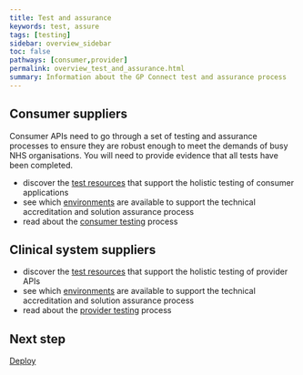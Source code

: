 ```yaml
---
title: Test and assurance
keywords: test, assure
tags: [testing]
sidebar: overview_sidebar
toc: false
pathways: [consumer,provider]
permalink: overview_test_and_assurance.html
summary: Information about the GP Connect test and assurance process
---
```


## Consumer suppliers ##
Consumer APIs need to go through a set of testing and assurance processes to ensure they are robust enough to meet the demands of busy NHS organisations. You will need to provide evidence that all tests have been completed.

- discover the [test resources](testing_deliverables.html) that support the holistic testing of consumer applications
- see which [environments](testing_environments.html) are available to support the technical accreditation and solution assurance process
- read about the [consumer testing](testing_api_consumer_testing.html) process

## Clinical system suppliers ## 

- discover the [test resources](testing_deliverables.html) that support the holistic testing of provider APIs
- see which [environments](testing_environments.html) are available to support the technical accreditation and solution assurance process
- read about the [provider testing](testing_api_provider_testing.html) process

## Next step ##
[Deploy](/overview_deployment.html)
